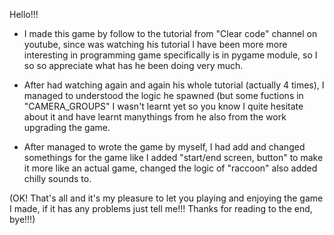 Hello!!!
- I made this game by follow to the tutorial from "Clear code" channel on youtube, since was watching his tutorial I have been more more interesting in programming game specifically is in pygame module, so I so so appreciate what has he been doing very much.

- After had watching again and again his whole tutorial (actually 4 times), I managed to understood the logic he spawned (but some  fuctions in "CAMERA_GROUPS" I wasn't learnt yet so you know I quite hesitate about it and have learnt manythings from he also from the work upgrading the game.

- After managed to wrote the game by myself, I had add and changed somethings for the game like I added
"start/end screen, button" to make it more like an actual game, changed the logic of "raccoon" also  added chilly sounds to.

(OK! That's all and it's my pleasure to let you playing and enjoying the game I made, if it has any problems just tell me!!! Thanks for reading to the end, bye!!!)
